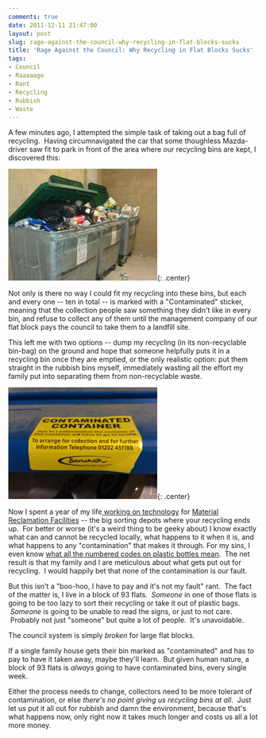 ```yaml
---
comments: true
date: 2011-12-11 21:47:00
layout: post
slug: rage-against-the-council-why-recycling-in-flat-blocks-sucks
title: 'Rage Against the Council: Why Recycling in Flat Blocks Sucks'
tags:
- Council
- Raaaaage
- Rant
- Recycling
- Rubbish
- Waste
---
```


A few minutes ago, I attempted the simple task of taking out a bag full of recycling.  Having circumnavigated the car that some thoughless Mazda-driver saw fit to park in front of the area where our recycling bins are kept, I discovered this:

![Overflowing Recycling Bins](/img/blog/2011/12/IMG_20111211_210402-300x225.jpg){: .center}

Not only is there no way I could fit my recycling into these bins, but each and every one -- ten in total -- is marked with a "Contaminated" sticker, meaning that the collection people saw something they didn't like in every bin, and refuse to collect any of them until the management company of our flat block pays the council to take them to a landfill site.

This left me with two options -- dump my recycling (in its non-recyclable bin-bag) on the ground and hope that someone helpfully puts it in a recycling bin once they are emptied, or the only realistic option: put them straight in the rubbish bins myself, immediately wasting all the effort my family put into separating them from non-recyclable waste.

![Contaminated Container Sticker](/img/blog/2011/12/IMG_20111211_210423-300x225.jpg){: .center}

Now I spent a year of my life[ working on technology](http://www.theengineer.co.uk/in-depth/waste-sorter/292460.article) for [Material Reclamation Facilities](http://en.wikipedia.org/wiki/Materials_recovery_facility) -- the big sorting depots where your recycling ends up.  For better or worse (it's a weird thing to be geeky about) I know exactly what can and cannot be recycled locally, what happens to it when it is, and what happens to any "contamination" that makes it through. For my sins, I even know [what all the numbered codes on plastic bottles mean](http://reusablebags.hubpages.com/hub/recycle-plastic).  The net result is that my family and I are meticulous about what gets put out for recycling.  I would happily bet that none of the contamination is our fault.

But this isn't a "boo-hoo, I have to pay and it's not my fault" rant.  The fact of the matter is, I live in a block of 93 flats.  _Someone_ in one of those flats is going to be too lazy to sort their recycling or take it out of plastic bags.  _Someone_ is going to be unable to read the signs, or just to not care.  Probably not just "someone" but quite a lot of people.  It's unavoidable.

The council system is simply _broken_ for large flat blocks.

If a single family house gets their bin marked as "contaminated" and has to pay to have it taken away, maybe they'll learn.  But given human nature, a block of 93 flats is _always_ going to have contaminated bins, every single week.

Either the process needs to change, collectors need to be more tolerant of contamination, or else _there's no point giving us recycling bins at all_.  Just let us put it all out for rubbish and damn the environment, because that's what happens now, only right now it takes much longer and costs us all a lot more money.
